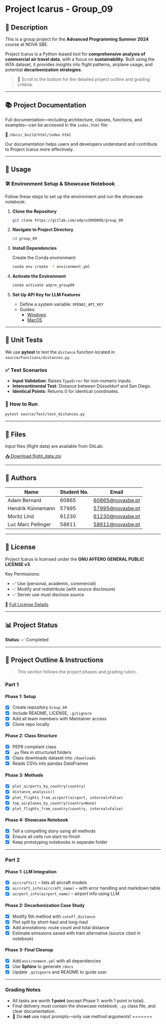 
# Project Icarus - Group_09

## 📌 Description

This is a group project for the **Advanced Programming Summer 2024** course at NOVA SBE.

Project Icarus is a Python-based tool for **comprehensive analysis of commercial air travel data**, with a focus on **sustainability**. Built using the IATA dataset, it provides insights into flight patterns, airplane usage, and potential **decarbonization strategies**.

> 📝 Scroll to the bottom for the detailed project outline and grading criteria.

---

## 📚 Project Documentation

Full documentation—including architecture, classes, functions, and examples—can be accessed in the `index.html` file:

📁 `/docs/_build/html/index.html`

Our documentation helps users and developers understand and contribute to Project Icarus more effectively.

---

## 🚀 Usage

### 🛠️ Environment Setup & Showcase Notebook

Follow these steps to set up the environment and run the showcase notebook:

1. **Clone the Repository**

   ```bash
   git clone https://gitlab.com/adpro3080008/group_09
   ```

2. **Navigate to Project Directory**

   ```bash
   cd group_09
   ```

3. **Install Dependencies**

   Create the Conda environment:

   ```bash
   conda env create -f environment.yml
   ```

4. **Activate the Environment**

   ```bash
   conda activate adpro_group09
   ```

5. **Set Up API Key for LLM Features**

   - Define a system variable: `OPENAI_API_KEY`
   - Guides:
     - [Windows](https://support.microsoft.com/pt-pt/topic/how-to-manage-environment-variables-in-windows-xp-5bf6725b-655e-151c-0b55-9a8c9c7f747d)
     - [MacOS](https://phoenixnap.com/kb/set-environment-variable-mac)

---

## 🧪 Unit Tests

We use **pytest** to test the `distance` function located in `source/Functions/distances.py`.

### ✅ Test Scenarios

- **Input Validation**: Raises `TypeError` for non-numeric inputs.
- **Intercontinental Test**: Distance between Düsseldorf and San Diego.
- **Identical Points**: Returns 0 for identical coordinates.

### 🧰 How to Run

```bash
pytest source/Test/test_distances.py
```

---

## 📂 Files

Input files (flight data) are available from GitLab:

[📥 Download flight_data.zip](https://gitlab.com/adpro1/adpro2024/-/raw/main/Files/flight_data.zip?inline=false)

---

## 👥 Authors

| Name                | Student No. | Email                    |
|---------------------|-------------|---------------------------|
| Adam Bernard        | 60865       | 60865@novasbe.pt         |
| Hendrik Künnemann   | 57995       | 57995@novasbe.pt         |
| Moritz Lind         | 61230       | 61230@novasbe.pt         |
| Luc Marc Pellinger  | 58611       | 58611@novasbe.pt         |

---

## 📄 License

Project Icarus is licensed under the **GNU AFFERO GENERAL PUBLIC LICENSE v3**.

Key Permissions:
- ✅ Use (personal, academic, commercial)
- ✅ Modify and redistribute (with source disclosure)
- ✅ Server use must disclose source

🔗 [Full License Details](https://www.gnu.org/licenses/agpl-3.0.en.html)

---

## 📊 Project Status

**Status**: ✅ Completed

---

## 📘 Project Outline & Instructions

> This section follows the project phases and grading rubric.

### Part 1

#### Phase 1: Setup

- [x] Create repository `Group_09`
- [x] Include README, LICENSE, `.gitignore`
- [x] Add all team members with Maintainer access
- [x] Clone repo locally

#### Phase 2: Class Structure

- [x] PEP8 compliant class
- [x] `.py` files in structured folders
- [x] Class downloads dataset into `/downloads`
- [x] Reads CSVs into pandas DataFrames

#### Phase 3: Methods

- [x] `plot_airports_by_country(country)`
- [x] `distance_analysis()`
- [x] `plot_flights_from_airport(airport, internal=False)`
- [x] `top_airplanes_by_country(country=None)`
- [x] `plot_flights_from_country(country, internal=False)`

#### Phase 4: Showcase Notebook

- [x] Tell a compelling story using all methods
- [x] Ensure all cells run start-to-finish
- [x] Keep prototyping notebooks in separate folder

---

### Part 2

#### Phase 1: LLM Integration

- [x] `aircrafts()` – lists all aircraft models
- [x] `aircraft_info(aircraft_name)` – with error handling and markdown table
- [x] `airport_info(airport_name)` – airport info using LLM

#### Phase 2: Decarbonization Case Study

- [x] Modify 5th method with `cutoff_distance`
- [x] Plot split by short-haul and long-haul
- [x] Add annotations: route count and total distance
- [x] Estimate emissions saved with train alternative (source cited in notebook)

#### Phase 3: Final Cleanup

- [x] Add `environment.yml` with all dependencies
- [x] Use **Sphinx** to generate `/docs`
- [x] Update `.gitignore` and README to guide user

---

### Grading Notes

- All tasks are worth **1 point** (except Phase 1: worth 1 point in total).
- Final delivery must contain the showcase notebook, `.py` class file, and clear documentation.
- 🛑 Do **not** use input prompts—only use method arguments!
=======

